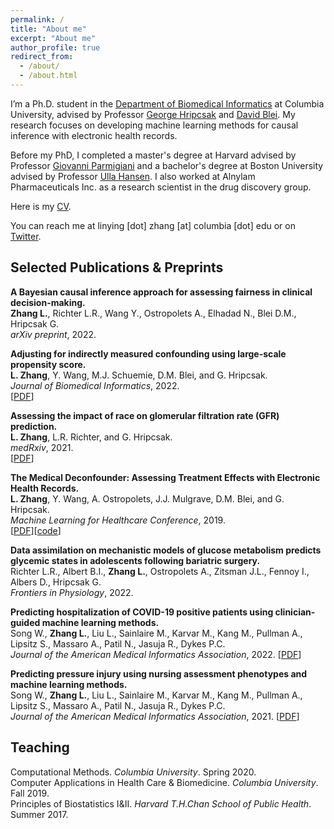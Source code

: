 ```yaml
---
permalink: /
title: "About me"
excerpt: "About me"
author_profile: true
redirect_from: 
  - /about/
  - /about.html
---
```

I’m a Ph.D. student in the [Department of Biomedical Informatics](https://www.dbmi.columbia.edu) at Columbia University, advised by Professor [George Hripcsak](http://people.dbmi.columbia.edu/hripcsak/) and [David Blei](http://www.cs.columbia.edu/~blei/). My research focuses on developing machine learning methods for causal inference with electronic health records. 

Before my PhD, I completed a master's degree at Harvard advised by Professor [Giovanni Parmigiani](https://scholar.harvard.edu/parmigiani) and a bachelor's degree at Boston University advised by Professor [Ulla Hansen](https://www.bu.edu/biology/people/profiles/ulla-hansen/). I also worked at Alnylam Pharmaceuticals Inc. as a research scientist in the drug discovery group. 

Here is my [CV](https://linyingzhang.com/files/CV_linyingzhang.pdf).

You can reach me at linying [dot] zhang [at] columbia [dot] edu or on [Twitter](https://twitter.com/Z_Linying). 


Selected Publications & Preprints
------
**A Bayesian causal inference approach for assessing fairness in clinical decision-making.**<br> 
**Zhang L.**, Richter L.R., Wang Y., Ostropolets A., Elhadad N., Blei D.M., Hripcsak G.<br>
*arXiv preprint*, 2022.

**Adjusting for indirectly measured confounding using large-scale propensity score.**<br>
**L. Zhang**, Y. Wang, M.J. Schuemie, D.M. Blei, and G. Hripcsak.<br>
*Journal of Biomedical Informatics*, 2022.  
[[PDF](https://reader.elsevier.com/reader/sd/pii/S153204642200209X?token=7D24E23865F71461F9B7FCD6D57A28A565FB3CCADA6D4BB9715DA469C4C051F2C48896E9AC9AD7E7083F7A1CAA54B8F3&originRegion=us-east-1&originCreation=20221105155752)]

**Assessing the impact of race on glomerular filtration rate (GFR) prediction.**<br>
**L. Zhang**, L.R. Richter, and G. Hripcsak.<br>
*medRxiv*, 2021.  
[[PDF](https://www.medrxiv.org/content/medrxiv/early/2021/10/26/2021.10.26.21265423.full.pdf)]

**The Medical Deconfounder: Assessing Treatment Effects with Electronic Health Records.**<br>
**L. Zhang**, Y. Wang, A. Ostropolets, J.J. Mulgrave, D.M. Blei, and G. Hripcsak.<br>
*Machine Learning for Healthcare Conference*, 2019.  
[[PDF](http://proceedings.mlr.press/v106/zhang19a/zhang19a.pdf)][[code](https://github.com/zhangly811/Medical_deconfounder_simulation)]

**Data assimilation on mechanistic models of glucose metabolism predicts glycemic states in adolescents following bariatric surgery.**<br>
Richter L.R., Albert B.I., **Zhang L.**, Ostropolets A., Zitsman J.L., Fennoy I., Albers D., Hripcsak G.<br>
*Frontiers in Physiology*, 2022.

**Predicting hospitalization of COVID-19 positive patients using clinician-guided machine learning methods.**<br>
Song W., **Zhang L.**, Liu L., Sainlaire M., Karvar M., Kang M., Pullman A., Lipsitz S., Massaro A., Patil N., Jasuja R., Dykes P.C. <br>
*Journal of the American Medical Informatics Association*, 2022.
[[PDF](https://watermark.silverchair.com/ocac083.pdf?token=AQECAHi208BE49Ooan9kkhW_Ercy7Dm3ZL_9Cf3qfKAc485ysgAAAsowggLGBgkqhkiG9w0BBwagggK3MIICswIBADCCAqwGCSqGSIb3DQEHATAeBglghkgBZQMEAS4wEQQM7dVqdUbs_5gKDaHlAgEQgIICfeDQIKEgAsclGM3ylyJNCaHvZFoONqLbkJKUbs72ar69Ai_IzKkYJzyXPferEXWeLdkF5JvH9YLgijO19sFXk5g4iWx0VmNV-A9dlRpVDYvp7dFTPKqu5Gnf0ux__l2iRpd6ZDNejuivBXsKeIwxk2YSgYimc7URET6IGoyQ7CsMJuoHXxGrfcQkTVW7XtW4F-2KejW-6c54bQ0stwkyWrPWJwAlHoaWzwtSK-8yEmjTRGIhfaxqRWJOKr1YLW46_fIIxlIExGTAwuDxb6Edg9a8gH9Uabgypl3qauThB-qeDeslt4dycRO97ONYG8Ng59-RYmHqvOushPuxpEtSSC_Y-gGp6FySgd0mFgPDmLdh8ZzuIFWcqvD0UJ5FZZ1ziFii5ZpHJsBQ5in-5ufREQsM3TydcqHQ7-vLTcQ5V1e6EzpQyQpZ3pRctKKF_o4HoYcFOPeojsuqZiNSOc5qDEm_Q2Lle5pd0IeaDBSUGi9eig5RG47Q9DDpc564iKSI66k-LTZscb63HJo1slmHSIW9fCs7jgJyZquQvZiBsU8l9hgXjdVUUkKA5HZXPAIfgFukraad-bOQaFrw9kes1qObHWi8HqZZbZMcrnGrio1dx04RQBeRsZOZJ_u6EzVtH7PEphxE1somqCLe6NM-gVz5nocBzIIbY8zvcWRlXlv2jJcRRdq3Fr93S40nwdIQcYe-Ky7zJQNEIrROrU7kRhBvAESvOCzHauMrM5dpW1TXITXYd9yFM1PkJc7lp5D7Ah9r-XylRt_YAx9dyMciE7NhNGcZEssPCMxOHZnhjKUq140gfORvCTVdSaz7vGuscBgI-QPiNTl-67azhT4)]


**Predicting pressure injury using nursing assessment phenotypes and machine learning methods.**<br>
Song W., **Zhang L.**, Liu L., Sainlaire M., Karvar M., Kang M., Pullman A., Lipsitz S., Massaro A., Patil N., Jasuja R., Dykes P.C. <br>
*Journal of the American Medical Informatics Association*, 2021.
[[PDF](https://linyingzhang.com/files/Song2021.pdf)]



Teaching
------
Computational Methods. *Columbia University*. Spring 2020.<br>
Computer Applications in Health Care & Biomedicine. *Columbia University*. Fall 2019.<br>
Principles of Biostatistics I&II. *Harvard T.H.Chan School of Public Health*. Summer 2017.

